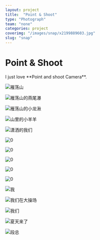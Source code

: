 ```yaml
---
layout: project
title:  "Point & Shoot"
type: "Photograph"
team: "none"
categories: project
coverimg: "/images/snap/x2199889603.jpg"
slug: "snap"
---
```


<h1>Point & Shoot</h1>

<p>I just love **Point and shoot Camera**.</p>

![雁荡山]({{site.baseurl}}/images/snap/x2199889603.jpg)

![雁荡山的燕尾瀑]({{site.baseurl}}/images/snap/x2199889595.jpg)

![雁荡山的小龙湫]({{site.baseurl}}/images/snap/x2199889597.jpg)

![山里的小羊羊]({{site.baseurl}}/images/snap/x2199889601.jpg)

![潇洒的我们]({{site.baseurl}}/images/snap/x2199889602.jpg)

![0]({{site.baseurl}}/images/snap/x2157606874.jpg)

![0]({{site.baseurl}}/images/snap/x2157606943.jpg)

![0]({{site.baseurl}}/images/snap/x2160075437.jpg)

![0]({{site.baseurl}}/images/snap/x2162562269.jpg)

![0]({{site.baseurl}}/images/snap/x2162562327.jpg)

![我]({{site.baseurl}}/images/snap/x2157606879.jpg)

![我们在大操场]({{site.baseurl}}/images/snap/x2158439510.jpg)

![我们]({{site.baseurl}}/images/snap/x2160077755.jpg)

![夏天来了]({{site.baseurl}}/images/snap/x2162562446.jpg)

![段总]({{site.baseurl}}/images/snap/x2162562500.jpg)
